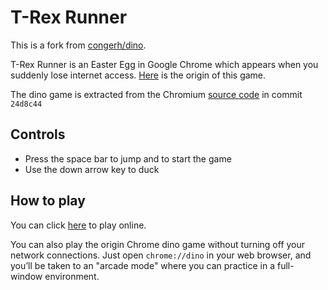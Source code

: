 # T-Rex Runner

This is a fork from [congerh/dino](https://github.com/congerh/dino).

T-Rex Runner is an Easter Egg in Google Chrome which appears when you suddenly lose internet access. [Here](https://www.blog.google/products/chrome/chrome-dino/) is the origin of this game.

The dino game is extracted from the Chromium [source code](https://cs.chromium.org/chromium/src/components/neterror/resources/offline.js) in commit `24d8c44`

## Controls

* Press the space bar to jump and to start the game
* Use the down arrow key to duck

## How to play

You can click [here](https://tjarkn.github.io/game/) to play online.

You can also play the origin Chrome dino game without turning off your network connections. Just open `chrome://dino` in your web browser, and you’ll be taken to an "arcade mode" where you can practice in a full-window environment.

